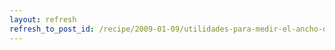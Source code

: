 ```yaml
---
layout: refresh
refresh_to_post_id: /recipe/2009-01-09/utilidades-para-medir-el-ancho-de-banda-en-debian
---
```


